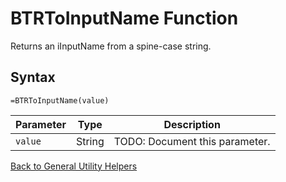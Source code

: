# BTRToInputName Function

Returns an iInputName from a spine-case string.

## Syntax

```excel
=BTRToInputName(value)
```

Parameter | Type | Description
---|---|---
`value` | String | TODO: Document this parameter.

[Back to General Utility Helpers](RBLeGeneralUtilityHelpers.md)